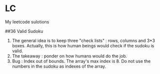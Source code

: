 # LC
My leetcode sulotions

##36 Valid Sudoku
1. The general idea is to keep three "check lists" : rows, columns and 3*3 boxes. Actually, this is how human beings would check if the sudoku is valid.
2. The takeaway : ponder on how humans would do the job.
3. Bug : Index out of bounds. The array's max index is 8. Do not use the numbers in the sudoku as indexes of the array. 

